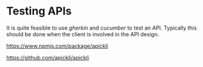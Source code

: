 
# Testing APIs

It is quite feasible to use _gherkin_ and _cucumber_ to test an API. Typically this should be done when the client is involved in the API design.

https://www.npmjs.com/package/apickli

https://github.com/apickli/apickli
